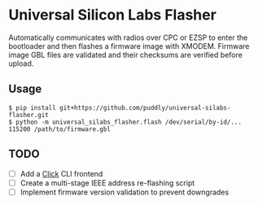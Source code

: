 # Universal Silicon Labs Flasher

Automatically communicates with radios over CPC or EZSP to enter the bootloader and then
flashes a firmware image with XMODEM.  Firmware image GBL files are validated and their
checksums are verified before upload.

## Usage

```console
$ pip install git+https://github.com/puddly/universal-silabs-flasher.git
$ python -m universal_silabs_flasher.flash /dev/serial/by-id/... 115200 /path/to/firmware.gbl
```

## TODO

 - [ ] Add a [Click](https://click.palletsprojects.com/en/8.1.x/) CLI frontend
 - [ ] Create a multi-stage IEEE address re-flashing script
 - [ ] Implement firmware version validation to prevent downgrades
